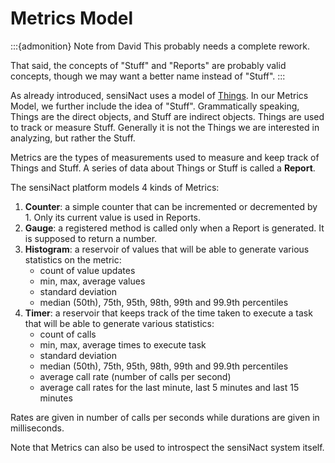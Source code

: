# Metrics Model

:::{admonition} Note from David
This probably needs a complete rework.

That said, the concepts of "Stuff" and "Reports" are probably valid concepts,
though we may want a better name instead of "Stuff".
:::

As already introduced, sensiNact uses a model of [Things](things/index.md).
In our Metrics Model, we further include the idea of "Stuff".
Grammatically speaking, Things are the direct objects, and Stuff are indirect objects.
Things are used to track or measure Stuff. Generally it is not the Things we are interested
in analyzing, but rather the Stuff.

Metrics are the types of measurements used to measure and keep track of Things and Stuff.
A series of data about Things or Stuff is called a **Report**.

The sensiNact platform models 4 kinds of Metrics:
1. **Counter**: a simple counter that can be incremented or decremented by 1. Only its current value is used in Reports.
2. **Gauge**: a registered method is called only when a Report is generated. It is supposed to return a number.
3. **Histogram**: a reservoir of values that will be able to generate various statistics on the metric:
   - count of value updates
   - min, max, average values
   - standard deviation
   - median (50th), 75th, 95th, 98th, 99th and 99.9th percentiles
4. **Timer**: a reservoir that keeps track of the time taken to execute a task that will be able to generate various statistics:
   - count of calls
   - min, max, average times to execute task
   - standard deviation
   - median (50th), 75th, 95th, 98th, 99th and 99.9th percentiles
   - average call rate (number of calls per second)
   - average call rates for the last minute, last 5 minutes and last 15 minutes

Rates are given in number of calls per seconds while durations are given in milliseconds.

Note that Metrics can also be used to introspect the sensiNact system itself.
